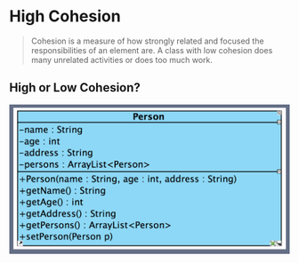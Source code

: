 # High Cohesion

 > Cohesion is a measure of how strongly related and focused the responsibilities of an element are.
 > A class with low cohesion does many unrelated activities or does too much work.

## High or Low Cohesion?
![](img/high.png)
